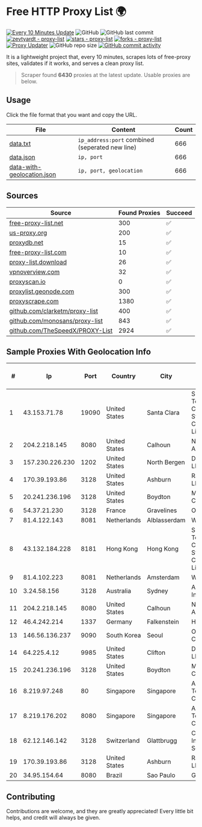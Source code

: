 
# Free HTTP Proxy List 🌍

[![Every 10 Minutes Update](https://github.com/mertguvencli/http-proxy-list/actions/workflows/main.yml/badge.svg?branch=main)](https://github.com/mertguvencli/http-proxy-list/actions/workflows/main.yml)
![GitHub](https://img.shields.io/github/license/mertguvencli/http-proxy-list)
![GitHub last commit](https://img.shields.io/github/last-commit/mertguvencli/http-proxy-list)
[![zevtyardt - proxy-list](https://img.shields.io/static/v1?label=zevtyardt&message=proxy-list&color=blue&logo=github)](https://github.com/zevtyardt/proxy-list "Go to GitHub repo")
[![stars - proxy-list](https://img.shields.io/github/stars/zevtyardt/proxy-list?style=social)](https://github.com/zevtyardt/proxy-list)
[![forks - proxy-list](https://img.shields.io/github/forks/zevtyardt/proxy-list?style=social)](https://github.com/zevtyardt/proxy-list)
[![Proxy Updater](https://github.com/zevtyardt/proxy-list/workflows/Proxy%20Updater/badge.svg)](https://github.com/zevtyardt/proxy-list/actions?query=workflow:"Proxy+Updater")
![GitHub repo size](https://img.shields.io/github/repo-size/zevtyardt/proxy-list)
[![GitHub commit activity](https://img.shields.io/github/commit-activity/m/zevtyardt/proxy-list?logo=commits)](https://github.com/zevtyardt/proxy-list/commits/main)

It is a lightweight project that, every 10 minutes, scrapes lots of free-proxy sites, validates if it works, and serves a clean proxy list.

> Scraper found **6430** proxies at the latest update. Usable proxies are below.

## Usage

Click the file format that you want and copy the URL.

|File|Content|Count|
|----|-------|-----|
|[data.txt](https://raw.githubusercontent.com/mertguvencli/http-proxy-list/main/proxy-list/data.txt)|`ip_address:port` combined (seperated new line)|666|
|[data.json](https://raw.githubusercontent.com/mertguvencli/http-proxy-list/main/proxy-list/data.json)|`ip, port`|666|
|[data-with-geolocation.json](https://raw.githubusercontent.com/mertguvencli/http-proxy-list/main/proxy-list/data-with-geolocation.json)|`ip, port, geolocation`|666|

## Sources

|Source|Found Proxies|Succeed|
|------|-------------|-------|
|[free-proxy-list.net](https://free-proxy-list.net)|300|✅|
|[us-proxy.org](https://www.us-proxy.org)|200|✅|
|[proxydb.net](http://proxydb.net)|15|✅|
|[free-proxy-list.com](https://free-proxy-list.com/?page=&port=&type%5B%5D=http&type%5B%5D=https&up_time=0&search=Search)|10|✅|
|[proxy-list.download](https://www.proxy-list.download/HTTP)|26|✅|
|[vpnoverview.com](https://vpnoverview.com/privacy/anonymous-browsing/free-proxy-servers)|32|✅|
|[proxyscan.io](https://www.proxyscan.io)|0|✅|
|[proxylist.geonode.com](https://proxylist.geonode.com/api/proxy-list?limit=300&page=1&sort_by=lastChecked&sort_type=desc&protocols=http,https)|300|✅|
|[proxyscrape.com](https://api.proxyscrape.com/v2/?request=displayproxies&protocol=http&timeout=10000&country=all&ssl=all&anonymity=all)|1380|✅|
|[github.com/clarketm/proxy-list](https://raw.githubusercontent.com/clarketm/proxy-list/master/proxy-list-raw.txt)|400|✅|
|[github.com/monosans/proxy-list](https://raw.githubusercontent.com/monosans/proxy-list/main/proxies/http.txt)|843|✅|
|[github.com/TheSpeedX/PROXY-List](https://raw.githubusercontent.com/TheSpeedX/PROXY-List/master/http.txt)|2924|✅|


## Sample Proxies With Geolocation Info

|#|Ip|Port|Country|City|Internet Service Provider|
|-|--|----|-------|----|-------------------------|
|1|43.153.71.78|19090|United States|Santa Clara|Shenzhen Tencent Computer Systems Company Limited|
|2|204.2.218.145|8080|United States|Calhoun|NTT America, Inc.|
|3|157.230.226.230|1202|United States|North Bergen|DigitalOcean, LLC|
|4|170.39.193.86|3128|United States|Ashburn|Rackdog, LLC|
|5|20.241.236.196|3128|United States|Boydton|Microsoft Corporation|
|6|54.37.21.230|3128|France|Gravelines|OVH SAS|
|7|81.4.122.143|8081|Netherlands|Alblasserdam|WeservIT|
|8|43.132.184.228|8181|Hong Kong|Hong Kong|Shenzhen Tencent Computer Systems Company Limited|
|9|81.4.102.223|8081|Netherlands|Amsterdam|WeservIT|
|10|3.24.58.156|3128|Australia|Sydney|Amazon.com, Inc.|
|11|204.2.218.145|8080|United States|Calhoun|NTT America, Inc.|
|12|46.4.242.214|1337|Germany|Falkenstein|Hetzner|
|13|146.56.136.237|9090|South Korea|Seoul|Oracle Corporation|
|14|64.225.4.12|9985|United States|Clifton|DigitalOcean, LLC|
|15|20.241.236.196|3128|United States|Boydton|Microsoft Corporation|
|16|8.219.97.248|80|Singapore|Singapore|Alibaba (US) Technology Co., Ltd.|
|17|8.219.176.202|8080|Singapore|Singapore|Alibaba (US) Technology Co., Ltd.|
|18|62.12.146.142|3128|Switzerland|Glattbrugg|Cyberlink Internet Services AG|
|19|170.39.193.86|3128|United States|Ashburn|Rackdog, LLC|
|20|34.95.154.64|8080|Brazil|Sao Paulo|Google LLC|



## Contributing

Contributions are welcome, and they are greatly appreciated! Every
little bit helps, and credit will always be given.

